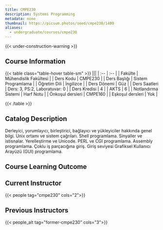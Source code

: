 ```yaml
---
title: CMPE230
description: Systems Programming
metadata: none
thumbnail: https://picsum.photos/seed/cmpe230/1400
aliases:
  - undergraduate/courses/cmpe230
---
```


{{< under-construction-warning >}}

## Course Information

<!-- prettier-ignore-start -->
{{< table class="table-hover table-sm" >}}
|||
| :-- | :-- |
| Fakülte | Mühendislik Fakültesi |
| Ders Kodu | CMPE230 |
| Ders Başlığı | Sistem Programlama |
| Öğretim Dili | İngilizce |
| Ders Dönemi | Güz |
| Ders Saatleri | Ders: 3, PS:2, Laboratuvar: 0 |
| Ders Kredisi | 4 |
| AKTS | 6 |
| Notlandırma Sistemi | Harf Notu |
| Önkoşul dersleri | CMPE160 |
| Eşkoşul dersleri | Yok |

{{< /table >}}
<!-- prettier-ignore-end -->

## Catalog Description

Derleyici, yorumlayıcı, birleştirici, bağlayıcı ve yükleyiciler hakkında genel bilgi. Unix ortamı ve sistem çağrıları. Shell programlama. Sinyaller ve istisnalar. Yerelleştirme ve Unicode. PERL ve CGI programlama. Assembly programlama. Çoklu iş parçacığına giriş. Giriş seviyesi Grafiksel Kullanıcı Arayüzü (GUI) programlama.

## Course Learning Outcome

## Current Instructor

{{< people tag="cmpe230" cols="2">}}

## Previous Instructors

{{< people_alt tag="former-cmpe230" cols="3">}}
